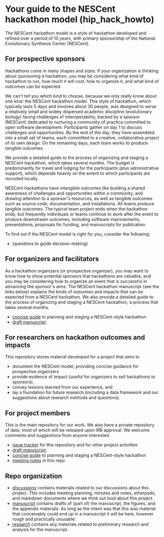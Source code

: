 # Your guide to the NESCent hackathon model (hip_hack_howto)

The NESCent hackathon model is a style of hackathon developed and refined over a period of 10 years, with primary sponsorship of the National Evolutionary Synthesis Center (NESCent).  

## For prospective sponsors

Hackathons come in many shapes and sizes.  If your organization is thinking about sponsoring a hackathon, you may be considering what kind of hackathon to run, how much it will cost, how to organize it, and what kind of outcomes can be expected.  

We can't tell you which kind to choose, because we only really know about one kind: the NESCent hackathon model.  This style of hackathon, which typically lasts 5 days and involves about 30 people, was designed to serve a relatively small and widely dispersed academic discipline (evolutionary biology) facing challenges of interoperability, backed by a sponsor (NESCent) dedicated to nurturing a community of practice committed to open software development.  Participants gather on day 1 to discuss challenges and opportunities.  By the end of the day, they have assembled into a small set of teams, each committed to a creative, collaborative project of its own design.  On the remaining days, each team works to produce tangible outcomes.  

We provide a detailed guide to the process of organizing and staging a NESCent hackathon, which takes several months.  The budget is predominantly for travel and lodging for the participants (plus administrative support), which depends heavily on the extent to which participants are recruited locally. 

NESCent hackathons have intangible outcomes like building a shared awareness of challenges and opportunities within a community, and drawing attention to a sponsor's resources, as well as tangible outcomes such as source code, documentation, and installations.  All teams produce tangible outcomes.  The typical team project ends when the hackathon ends, but frequently individuals or teams continue to work after the event to produce downstream outcomes, including software improvements, presentations, proposals for funding, and manuscripts for publication.  

To find out if the NESCent model is right for you, consider the following: 
* (questions to guide decision-making)

## For organizers and facilitators

As a hackathon organizers (or prospective organizer), you may want to know how to show potential sponsors that hackathons are valuable, and you may be considering how to organize an event that is successful in advancing the sponsor's aims.  The NESCent hackathon manuscript (see the links below) explains the kinds of outcomes and impacts that can be expected from a NESCent hackathon.  We also provide a detailed guide to the process of organizing and staging a NESCent hackathon, a process that takes several months.

* [concise guide](manuscript/appendix_materials/concise_guide_to_NESCent_hackathon.tex) to planning and staging a NESCent-style hackathon
* [draft manuscript](https://docs.google.com/document/d/18kNROccM7ShyhJ6ncsBWLIi73tVjkXsCcYdR_pF6S04/edit#heading=h.h1aawnmoquu1). 


## For researchers on hackathon outcomes and impacts 

This repository stores material developed for a project that aims to
* document the NESCent model, providing concise guidance for prospective organizers
* provide evidence of impact (useful for organizers to sell hackathons to sponsors),
* convey lessons learned from our experience, and
* lay a foundation for future research (including a data framework and our suggestions about research methods and questions).

## For project members 

This is the main repository for our work. We also have a private repository of data, most 
of which will be released upon IRB approval. We welcome comments and suggestions from 
anyone interested.  

* [issue tracker](https://waffle.io/nescent/hip_hack_howto) for this repository and for other project activities
* [draft manuscript](https://docs.google.com/document/d/18kNROccM7ShyhJ6ncsBWLIi73tVjkXsCcYdR_pF6S04/edit#heading=h.h1aawnmoquu1). 
* [concise guide](manuscript/appendix_materials/concise_guide_to_NESCent_hackathon.tex) to planning and staging a NESCent-style hackathon
* [meeting notes](discussions/meeting_notes.md) in this repo

## Repo organization

* [discussions](discussions/) contains materials related to our discussions about this 
  project. This includes meeting planning, minutes and notes, etherpads, and markdown 
  documents where we think out loud about this project.
* [manuscript](manuscript/) contains drafts of (part of) the manuscript, the figures, and
  the appendix materials. As long as the intent was that this was material that conceivably
  could end up in a manuscript it will be here, however rough and practically unusable.
* [research](research/) contains any materials related to preliminary research and analysis
  for the manuscript.
